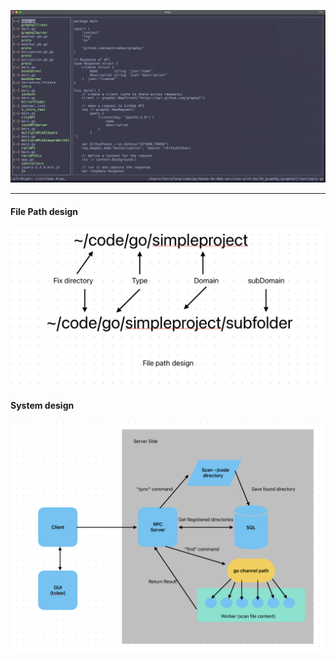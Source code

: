 ![screen](screen.png)

---
#### File Path design
![domain](domain.png)

#### System design
![design](design.png)
